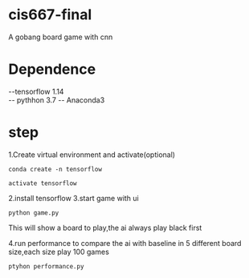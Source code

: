# cis667-final
A gobang board game with cnn
# Dependence
--tensorflow 1.14  
-- pythhon 3.7
-- Anaconda3
# step
1.Create virtual environment and activate(optional)  
```
conda create -n tensorflow
```
```
activate tensorflow
```
2.install tensorflow
3.start game with ui
```
python game.py
```
This will show a board to play,the ai always play black first

4.run performance to compare the ai with baseline in 5 different board size,each size play 100 games
```
ptyhon performance.py
```
